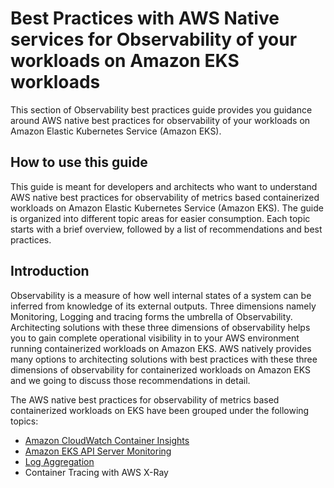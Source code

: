 # Best Practices with AWS Native services for Observability of your workloads on Amazon EKS workloads 

This section of Observability best practices guide provides you guidance around AWS native best practices for observability of your workloads on Amazon Elastic Kubernetes Service (Amazon EKS).  

## How to use this guide

This guide is meant for developers and architects who want to understand AWS native best practices for observability of metrics based containerized workloads on Amazon Elastic Kubernetes Service (Amazon EKS). The guide is organized into different topic areas for easier consumption. Each topic starts with a brief overview, followed by a list of recommendations and best practices.

## Introduction

Observability is a measure  of how well internal states of a system can be inferred from knowledge of its external outputs. Three dimensions namely Monitoring, Logging and tracing forms the umbrella of Observability. Architecting solutions with these three dimensions of observability helps you to gain complete operational visibility in to your AWS environment running containerized workloads on Amazon EKS. AWS natively provides many options to architecting solutions with best practices with these three dimensions of observability for containerized workloads on Amazon EKS and we going to discuss those recommendations in detail.

The AWS native best practices for observability of metrics based containerized workloads on EKS have been grouped under the following topics:
* [Amazon CloudWatch Container Insights](./eks-aws-native/amazon-cloudwatch-container-insights.md)
* [Amazon EKS API Server Monitoring](./eks-aws-native/eks-api-server-monitoring.md)
* [Log Aggregation](./eks-aws-native/log-aggregation.md)
* Container Tracing with AWS X-Ray